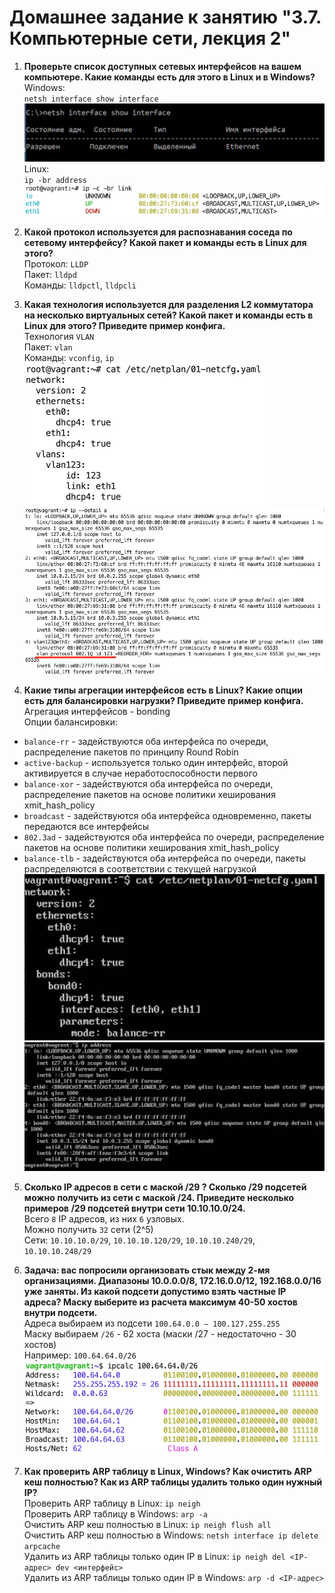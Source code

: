 # Домашнее задание к занятию "3.7. Компьютерные сети, лекция 2"

1. **Проверьте список доступных сетевых интерфейсов на вашем компьютере. Какие команды есть для этого в Linux и в Windows?**  
Windows:  
`netsh interface show interface`    
![](img/sc_01_1.png)  
Linux:  
`ip -br address`  
![](img/sc_01_2.png)  
   

2. **Какой протокол используется для распознавания соседа по сетевому интерфейсу? Какой пакет и команды есть в Linux для этого?**  
Протокол: `LLDP`  
Пакет: `lldpd`  
Команды: `lldpctl`, `lldpcli`  


3. **Какая технология используется для разделения L2 коммутатора на несколько виртуальных сетей?
Какой пакет и команды есть в Linux для этого? Приведите пример конфига.**  
Технология `VLAN`  
Пакет: `vlan`  
Команды: `vconfig`, `ip`  
![](img/sc_03_1.png)  
![](img/sc_03_2.png)  

4. **Какие типы агрегации интерфейсов есть в Linux? Какие опции есть для балансировки нагрузки? Приведите пример конфига.**  
Агрегация интерфейсов - bonding  
Опции балансировки:  
* `balance-rr` - задействуются оба интерфейса по очереди, распределение пакетов по принципу Round Robin
* `active-backup` - используется только один интерфейс, второй активируется в случае неработоспособности первого
* `balance-xor` - задействуются оба интерфейса по очереди, распределение пакетов на основе политики хеширования xmit_hash_policy
* `broadcast` - задействуются оба интерфейса одновременно, пакеты передаются все интерфейсы
* `802.3ad` - задействуются оба интерфейса по очереди, распределение пакетов на основе политики хеширования xmit_hash_policy
* `balance-tlb` - задействуются оба интерфейса по очереди, пакеты распределяются в соответствии с текущей нагрузкой
![](img/sc_04_1.png)  
![](img/sc_04_2.png)  



5. **Сколько IP адресов в сети с маской /29 ? Сколько /29 подсетей можно получить из сети с маской /24.
Приведите несколько примеров /29 подсетей внутри сети 10.10.10.0/24.**  
Всего `8` IP адресов, из них `6` узловых.  
Можно получить `32` сети (2^5)  
Сети: `10.10.10.0/29`, `10.10.10.120/29`, `10.10.10.240/29`, `10.10.10.248/29`  

   
   
6. **Задача: вас попросили организовать стык между 2-мя организациями. Диапазоны 10.0.0.0/8, 172.16.0.0/12, 192.168.0.0/16 уже заняты. 
   Из какой подсети допустимо взять частные IP адреса? Маску выберите из расчета максимум 40-50 хостов внутри подсети.**  
Адреса выбираем из подсети `100.64.0.0 — 100.127.255.255`  
Маску выбираем `/26` - 62 хоста (маски /27 - недостаточно - 30 хостов)  
Например: `100.64.64.0/26`  
![](img/sc_06.png)    
   
7. **Как проверить ARP таблицу в Linux, Windows? Как очистить ARP кеш полностью? Как из ARP таблицы удалить только один нужный IP?**   
Проверить ARP таблицу в Linux: `ip neigh`   
Проверить ARP таблицу в Windows: `arp -a`   
Очистить ARP кеш полностью в Linux: `ip neigh flush all`   
Очистить ARP кеш полностью в Windows: `netsh interface ip delete arpcache`  
Удалить из ARP таблицы только один IP в Linux: `ip neigh del <IP-адрес> dev <интерфейс>`  
Удалить из ARP таблицы только один IP в Windows: `arp -d <IP-адрес>`  

